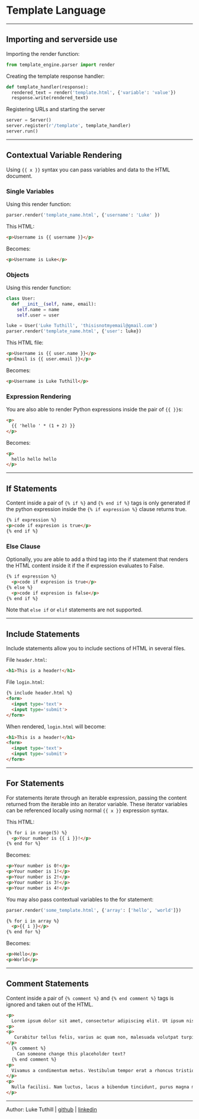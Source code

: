 # Template Language
---
## Importing and serverside use
Importing the render function:
```python
from template_engine.parser import render
```

Creating the template response handler:
```python
def template_handler(response):
  rendered_text = render('template.html', {'variable': 'value'})
  response.write(rendered_text)

```

Registering URLs and starting the server
```python
server = Server()
server.register(r'/template', template_handler)
server.run()
```

---
## Contextual Variable Rendering
Using `{{ x }}` syntax you can pass variables and data to the HTML document.
### Single Variables
Using this render function:
```python
parser.render('template_name.html', {'username': 'Luke' })
```
This HTML:
```html
<p>Username is {{ username }}</p>
```
Becomes:
```html
<p>Username is Luke</p>
```
### Objects
Using this render function:
```python
class User:
  def __init__(self, name, email):
    self.name = name
    self.user = user

luke = User('Luke Tuthill', 'thisisnotmyemail@gmail.com')
parser.render('template_name.html', {'user': luke})
```
This HTML file:
```html
<p>Username is {{ user.name }}</p>
<p>Email is {{ user.email }}</p>
```
Becomes:
```html
<p>Username is Luke Tuthill</p>
```

### Expression Rendering
You are also able to render Python expressions inside the pair of `{{ }}`s:
```html
<p>
  {{ 'hello ' * (1 + 2) }}
</p>
```
Becomes:
```html
<p>
  hello hello hello
</p>
```

---

## If Statements

Content inside a pair of `{% if %}` and `{% end if %}` tags is only generated if the python expression inside the `{% if expression %}` clause returns true.

```html
{% if expression %}
<p>code if expresion is true</p>
{% end if %}
```
### Else Clause
Optionally, you are able to add a third tag into the if statement that renders the HTML content inside it if the if expression evaluates to False.

```html
{% if expression %}
  <p>code if expresion is true</p>
{% else %}
  <p>code if expresion is false</p>
{% end if %}
```

Note that `else if` or `elif` statements are not supported.

---
## Include Statements
Include statements allow you to include sections of HTML in several files.

File `header.html`:
```html
<h1>This is a header!</h1>
```

File `login.html`:
```html
{% include header.html %}
<form>
  <input type='text'>
  <input type='submit'>
</form>
```
When rendered, `login.html` will become:
```html
<h1>This is a header!</h1>
<form>
  <input type='text'>
  <input type='submit'>
</form>
```
---
## For Statements
For statements iterate through an iterable expression, passing the content returned from the iterable into an iterator variable. These iterator variables can be referenced locally using normal `{{ x }}` expression syntax.

This HTML:
```html
{% for i in range(5) %}
  <p>Your number is {{ i }}!</p>
{% end for %}
```
Becomes:
```html
<p>Your number is 0!</p>
<p>Your number is 1!</p>
<p>Your number is 2!</p>
<p>Your number is 3!</p>
<p>Your number is 4!</p>
```

You may also pass contextual variables to the for statement:
```python
parser.render('some_template.html', {'array': ['hello', 'world']})
```
```html
{% for i in array %}
  <p>{{ i }}</p>
{% end for %}
```
Becomes:
```html
<p>Hello</p>
<p>World</p>
```
---
## Comment Statements
Content inside a pair of `{% comment %}` and `{% end comment %}` tags is ignored and taken out of the HTML.
```html
<p>
  Lorem ipsum dolor sit amet, consectetur adipiscing elit. Ut ipsum nisi, placerat eu felis vitae, consequat elementum justo.
<p>
<p>
   Curabitur tellus felis, varius ac quam non, malesuada volutpat turpis. Nulla auctor porttitor sagittis. Aliquam quis dictum nulla.
</p>
  {% comment %}
    Can someone change this placeholder text?
  {% end comment %}
<p>
  Vivamus a condimentum metus. Vestibulum tempor erat a rhoncus tristique. Integer blandit nisi sit amet felis ultricies, et gravida est elementum. Praesent tincidunt purus semper, lacinia lectus sed, tincidunt nibh.
</p>
<p>
  Nulla facilisi. Nam luctus, lacus a bibendum tincidunt, purus magna malesuada felis, eget condimentum leo diam eu justo.
</p>
```

---
Author: Luke Tuthill | [github](https://github.com/lyneca) | [linkedin](https://www.linkedin.com/in/lyneca)
